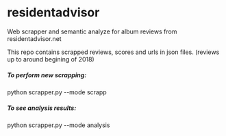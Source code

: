 # residentadvisor
Web scrapper and semantic analyze for album reviews from residentadvisor.net

<p>This repo contains scrapped reviews, scores and urls in json files. (reviews up to around begining of 2018)</p>

<h5>To perform new scrapping:</h5>
python scrapper.py --mode scrapp

<h5>To see analysis results:</h5>
python scrapper.py --mode analysis
